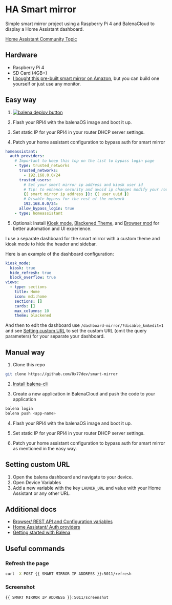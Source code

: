 # HA Smart mirror

Simple smart mirror project using a Raspberry Pi 4 and BalenaCloud to display a Home Assistant dashboard.

[Home Assistant Community Topic](https://community.home-assistant.io/t/smart-mirror-with-lovelace-dashboard/715299)

## Hardware

- Raspberry Pi 4
- SD Card (4GB+)
- [I bought this pre-built smart mirror on Amazon](https://amzn.to/4cIKq5o), but you can build one yourself or just use any monitor.

## Easy way

1. [![balena deploy button](https://www.balena.io/deploy.svg)](https://dashboard.balena-cloud.com/deploy?repoUrl=https://github.com/0x77dev/smart-mirror)


2. Flash your RPI4 with the balenaOS image and boot it up.

3. Set static IP for your RPI4 in your router DHCP server settings.

4. Patch your home assistant configuration to bypass auth for smart mirror

```yaml
homeassistant:
  auth_providers:
    # Important to keep this top on the list to bypass login page
    - type: trusted_networks
      trusted_networks:
        - 192.168.0.0/24
      trusted_users:
        # Set your smart mirror ip address and kiosk user id
        # Tip: to enhance security and avoid ip changes modify your router DHCP server to assign a static ip to your smart mirror
        {{ smart mirror ip address }}: {{ user uuid }}
        # Disable bypass for the rest of the network
        192.168.0.0/24:
      allow_bypass_login: true
    - type: homeassistant
```

5. Optional: Install [Kiosk mode](https://github.com/NemesisRE/kiosk-mode), [Blackened Theme](https://github.com/home-assistant-community-themes/blackened), and [Browser mod](https://github.com/thomasloven/hass-browser_mod) for better automation and UI experience.

I use a separate dashboard for the smart mirror with a custom theme and kiosk mode to hide the header and sidebar.

Here is an example of the dashboard configuration:
```yaml
kiosk_mode:
  kiosk: true
  hide_refresh: true
  block_overflow: true
views:
  - type: sections
    title: Home
    icon: mdi:home
    sections: []
    cards: []
    max_columns: 10
    theme: blackened
```
And then to edit the dashboard use `/dashboard-mirror/?disable_km&edit=1` and see [Setting custom URL](#setting-custom-url) to set the custom URL (omit the query parameters) for your separate your dashboard.

## Manual way

1. Clone this repo

```bash
git clone https://github.com/0x77dev/smart-mirror
```

2. [Install balena-cli](https://docs.balena.io/reference/balena-cli/)

3. Create a new application in BalenaCloud and push the code to your application

```bash
balena login
balena push <app-name>
```

4. Flash your RPI4 with the balenaOS image and boot it up.

5. Set static IP for your RPI4 in your router DHCP server settings.

6. Patch your home assistant configuration to bypass auth for smart mirror as mentioned in the easy way.

## Setting custom URL

1. Open the balena dashboard and navigate to your device.
2. Open Device Variables
3. Add a new variable with the key `LAUNCH_URL` and value with your Home Assistant or any other URL.

## Additional docs

- [Browser/ REST API and Configuration variables](https://github.com/balena-io-experimental/browser?tab=readme-ov-file#api)
- [Home Assistant/ Auth providers](https://www.home-assistant.io/docs/authentication/providers)
- [Getting started with Balena](https://docs.balena.io/learn/getting-started/raspberrypi5/nodejs/)

## Useful commands

### Refresh the page

```bash
curl -X POST {{ SMART MIRROR IP ADDRESS }}:5011/refresh
```

### Screenshot

```url
{{ SMART MIRROR IP ADDRESS }}:5011/screenshot
```